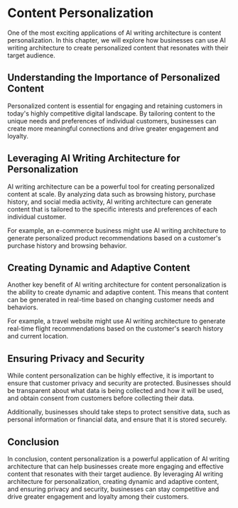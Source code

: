 Content Personalization
===========================================================================

One of the most exciting applications of AI writing architecture is content personalization. In this chapter, we will explore how businesses can use AI writing architecture to create personalized content that resonates with their target audience.

Understanding the Importance of Personalized Content
----------------------------------------------------

Personalized content is essential for engaging and retaining customers in today's highly competitive digital landscape. By tailoring content to the unique needs and preferences of individual customers, businesses can create more meaningful connections and drive greater engagement and loyalty.

Leveraging AI Writing Architecture for Personalization
------------------------------------------------------

AI writing architecture can be a powerful tool for creating personalized content at scale. By analyzing data such as browsing history, purchase history, and social media activity, AI writing architecture can generate content that is tailored to the specific interests and preferences of each individual customer.

For example, an e-commerce business might use AI writing architecture to generate personalized product recommendations based on a customer's purchase history and browsing behavior.

Creating Dynamic and Adaptive Content
-------------------------------------

Another key benefit of AI writing architecture for content personalization is the ability to create dynamic and adaptive content. This means that content can be generated in real-time based on changing customer needs and behaviors.

For example, a travel website might use AI writing architecture to generate real-time flight recommendations based on the customer's search history and current location.

Ensuring Privacy and Security
-----------------------------

While content personalization can be highly effective, it is important to ensure that customer privacy and security are protected. Businesses should be transparent about what data is being collected and how it will be used, and obtain consent from customers before collecting their data.

Additionally, businesses should take steps to protect sensitive data, such as personal information or financial data, and ensure that it is stored securely.

Conclusion
----------

In conclusion, content personalization is a powerful application of AI writing architecture that can help businesses create more engaging and effective content that resonates with their target audience. By leveraging AI writing architecture for personalization, creating dynamic and adaptive content, and ensuring privacy and security, businesses can stay competitive and drive greater engagement and loyalty among their customers.
